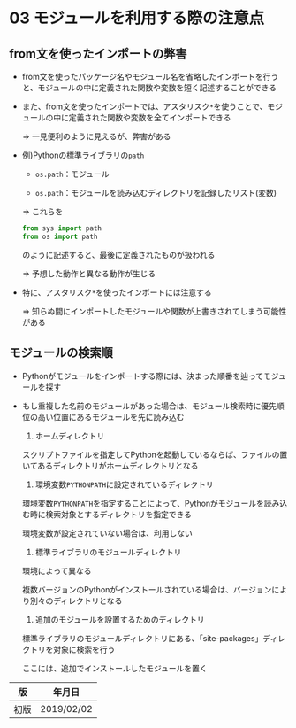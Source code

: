 03 モジュールを利用する際の注意点
============================

## from文を使ったインポートの弊害

* from文を使ったパッケージ名やモジュール名を省略したインポートを行うと、モジュールの中に定義された関数や変数を短く記述することができる

* また、from文を使ったインポートでは、アスタリスク`*`を使うことで、モジュールの中に定義された関数や変数を全てインポートできる

  => 一見便利のように見えるが、弊害がある

* 例)Pythonの標準ライブラリの`path`

  * `os.path`：モジュール

  * `os.path`：モジュールを読み込むディレクトリを記録したリスト(変数)

  => これらを

  ```python
  from sys import path
  from os import path
  ```

  のように記述すると、最後に定義されたものが扱われる

  => 予想した動作と異なる動作が生じる

* 特に、アスタリスク`*`を使ったインポートには注意する

  => 知らぬ間にインポートしたモジュールや関数が上書きされてしまう可能性がある



## モジュールの検索順

* Pythonがモジュールをインポートする際には、決まった順番を辿ってモジュールを探す

* もし重複した名前のモジュールがあった場合は、モジュール検索時に優先順位の高い位置にあるモジュールを先に読み込む

  1. ホームディレクトリ

    スクリプトファイルを指定してPythonを起動しているならば、ファイルの置いてあるディレクトリがホームディレクトリとなる

  1. 環境変数`PYTHONPATH`に設定されているディレクトリ

    環境変数`PYTHONPATH`を指定することによって、Pythonがモジュールを読み込む時に検索対象とするディレクトリを指定できる

    環境変数が設定されていない場合は、利用しない

  1. 標準ライブラリのモジュールディレクトリ

    環境によって異なる

    複数バージョンのPythonがインストールされている場合は、バージョンにより別々のディレクトリとなる

  1. 追加のモジュールを設置するためのディレクトリ

    標準ライブラリのモジュールディレクトリにある、「site-packages」ディレクトリを対象に検索を行う

    ここには、追加でインストールしたモジュールを置く



| 版 |  年月日   |
|---|----------|
|初版|2019/02/02|
